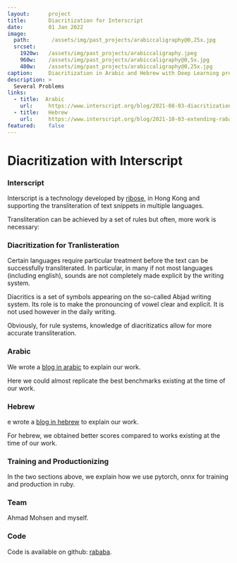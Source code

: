 ```yaml
---
layout:      project
title:       Diacritization for Interscript 
date:        01 Jan 2022
image:
  path:       /assets/img/past_projects/arabiccaligraphy@0,25x.jpg
  srcset:
    1920w:   /assets/img/past_projects/arabiccaligraphy.jpeg
    960w:    /assets/img/past_projects/arabiccaligraphy@0,5x.jpg
    480w:    /assets/img/past_projects/arabiccaligraphy@0,25x.jpg
caption:     Diacritization in Arabic and Hebrew with Deep Learning productionised for interscript
description: >
  Several Problems 
links:
  - title:  Arabic
    url:     https://www.interscript.org/blog/2021-08-03-diacritization-in-arabic-with-deep-learningusp=sharing
  - title:   Hebrew
    url:     https://www.interscript.org/blog/2021-10-03-extending-rababa-for-hebrew-diacriticization
featured:    false
---
```


# Diacritization with Interscript

### Interscript

Interscript is a technology developed by [ribose](https://www.ribose.com/about), in Hong Kong and supporting the transliteration of text snippets in multiple languages.

Transliteration can be achieved by a set of rules but often, more work is necessary:

### Diacritization for Tranlisteration

Certain languages require particular treatment before the text can be successfully transliterated. In particular, in many if not most languages (including english), sounds are not completely made explicit by the writing system.

Diacritics is a set of symbols appearing on the so-called Abjad writing system. Its role is
to make the pronouncing of vowel clear and explicit. It is not used however in the daily writing.

Obviously, for rule systems, knowledge of diacritizatics allow for more accurate transliteration.

### Arabic
We wrote a
[blog in arabic](https://www.interscript.org/blog/2021-08-03-diacritization-in-arabic-with-deep-learningusp=sharing)
to explain our work. 

Here we could almost replicate the best benchmarks existing at the time of our work.

### Hebrew 
e wrote a
[blog in hebrew](https://www.interscript.org/blog/2021-10-03-extending-rababa-for-hebrew-diacriticization)
to explain our work. 

For hebrew, we obtained better scores compared to works existing at the time of our work.

### Training and Productionizing 

In the two sections above, we explain how we use pytorch, onnx for training 
and production in ruby. 


### Team 
Ahmad Mohsen and myself.

### Code

Code is available on github: [rababa](https://github.com/interscript/rababa).

